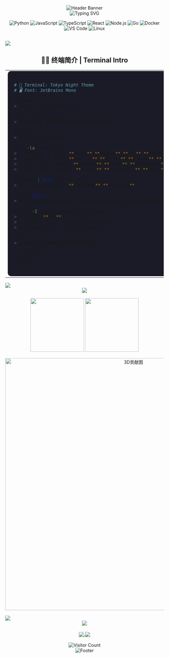 <!-- 页面顶部动图 -->
<div align="center">
  <img src="https://capsule-render.vercel.app/api?type=waving&color=gradient&height=200&section=header&text=CodeMaster&fontSize=80&fontAlignY=35&animation=twinkling&fontColor=white" alt="Header Banner" />
</div>

<div align="center">
  <img src="https://readme-typing-svg.herokuapp.com?font=Fira+Code&weight=500&size=30&duration=4000&pause=1000&center=true&vCenter=true&random=false&width=500&height=70&lines=Hello+World!;Welcome+to+my+CodeSpace;%E6%AC%A2%E8%BF%8E%E6%9D%A5%E5%88%B0%E6%88%91%E7%9A%84%E4%BB%A3%E7%A0%81%E7%A9%BA%E9%97%B4" alt="Typing SVG" />
</div>

<div align="center">
  
  ![Python](https://img.shields.io/badge/-Python-3776AB?style=for-the-badge&logo=python&logoColor=white)
  ![JavaScript](https://img.shields.io/badge/-JavaScript-F7DF1E?style=for-the-badge&logo=javascript&logoColor=black)
  ![TypeScript](https://img.shields.io/badge/-TypeScript-007ACC?style=for-the-badge&logo=typescript&logoColor=white)
  ![React](https://img.shields.io/badge/-React-61DAFB?style=for-the-badge&logo=react&logoColor=black)
  ![Node.js](https://img.shields.io/badge/-Node.js-339933?style=for-the-badge&logo=node.js&logoColor=white)
  ![Go](https://img.shields.io/badge/-Go-00ADD8?style=for-the-badge&logo=go&logoColor=white)
  ![Docker](https://img.shields.io/badge/-Docker-2496ED?style=for-the-badge&logo=docker&logoColor=white)
  ![VS Code](https://img.shields.io/badge/-VS%20Code-007ACC?style=for-the-badge&logo=visual-studio-code&logoColor=white)
  ![Linux](https://img.shields.io/badge/-Linux-FCC624?style=for-the-badge&logo=linux&logoColor=black)
</div>

<br>

<!-- 分割线 -->
<img src="https://user-images.githubusercontent.com/73097560/115834477-dbab4500-a447-11eb-908a-139a6edaec5c.gif">

<!-- 终端风格介绍 -->
<div align="center">
  <h2>👨‍💻 终端简介 | Terminal Intro</h2>
</div>

<div align="center">
  <table>
    <tr>
      <td>
        <div align="left" style="background-color: #1a1b26; border-radius: 10px; padding: 20px;">
          
```bash
# 🌙 Terminal: Tokyo Night Theme
# 🖥️ Font: JetBrains Mono

$ whoami
> 👨‍💻 full-stack-developer

$ cat /etc/profile
> 🚀 热爱编程，崇尚开源精神，追求简洁高效的代码

$ uptime
> ⏳ 编程5年，持续学习中...

$ ls -la ~/skills
> 📂 drwxr-xr-x  前端: **React** **NextJS** **Vue** **TypeScript**
> 📂 drwxr-xr-x  后端: **Node.js** **Python** **Django** **FastAPI** **Go**
> 📂 drwxr-xr-x  数据库: **MongoDB** **MySQL** **PostgreSQL** **Redis**
> 📂 drwxr-xr-x  DevOps: **Docker** **Kubernetes** **CI/CD** **AWS**

$ ps aux | grep current_focus
> 🔍 **AI/ML应用开发** **云原生架构** **分布式系统**

$ echo $PATH
> 🛠️ /usr/local/问题解决/:/usr/bin/创新思维/:/home/用户/持续学习/

$ curl -I https://my-portfolio.com
> 🌐 HTTP/2 **200**
> 📄 content-type: application/developer
> ☕ x-powered-by: coffee-and-passion

$ exit
> 👋 感谢访问！请继续向下浏览更多内容...
```
        </div>
      </td>
    </tr>
  </table>
</div>

<!-- 分割线 -->
<img src="https://user-images.githubusercontent.com/73097560/115834477-dbab4500-a447-11eb-908a-139a6edaec5c.gif">

<!-- GitHub奖杯 -->
<div align="center">
  <img src="https://github-profile-trophy.vercel.app/?username=1351055318&theme=nord&column=7&no-frame=true" />
</div>

<br>

<!-- 状态展示区和语言统计 - 三栏布局 -->
<div align="center">
  <img height="170" src="https://github-readme-stats.vercel.app/api?username=1351055318&show_icons=true&theme=tokyonight&count_private=true&hide_border=true" />
  <img height="170" src="https://github-readme-stats.vercel.app/api/top-langs/?username=1351055318&layout=compact&theme=tokyonight&hide_border=true" />
</div>

<br>

<!-- 贡献展示 - 3D效果 -->
<div align="center">
  <img src="https://github.com/1351055318/1351055318/blob/main/profile-3d-contrib/profile-night-rainbow.svg" width="800px" alt="3D贡献图" />
</div>

<br>

<!-- 分割线 -->
<img src="https://user-images.githubusercontent.com/73097560/115834477-dbab4500-a447-11eb-908a-139a6edaec5c.gif">

<!-- 技能图标展示 -->
<div align="center">
  <img src="https://skillicons.dev/icons?i=python,js,typescript,react,nodejs,go,docker,git,vscode,linux&theme=dark" />
</div>

<br>

<!-- 创意元素：开源项目展示 -->
<div align="center">
  <a href="https://github.com/1351055318/project-name">
    <img align="center" src="https://github-readme-stats.vercel.app/api/pin/?username=1351055318&repo=project-name&theme=tokyonight&hide_border=true" />
  </a>
  <a href="https://github.com/1351055318/another-project">
    <img align="center" src="https://github-readme-stats.vercel.app/api/pin/?username=1351055318&repo=another-project&theme=tokyonight&hide_border=true" />
  </a>
</div>

<br>

<!-- 访问计数器 -->
<div align="center">
  <img src="https://profile-counter.glitch.me/1351055318/count.svg" alt="Visitor Count" />
</div>

<!-- 页面底部 -->
<div align="center">
  <img src="https://capsule-render.vercel.app/api?type=waving&color=gradient&height=100&section=footer" alt="Footer" />
</div> 
